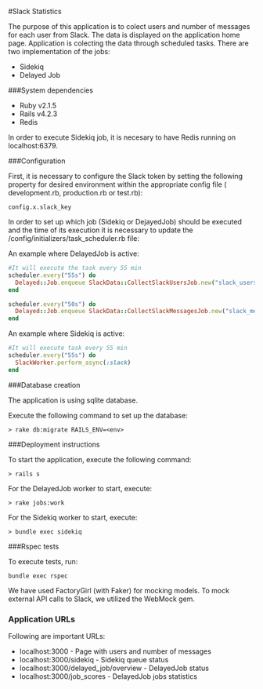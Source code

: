 #Slack Statistics

The purpose of this application is to colect users and number of messages for each user from Slack. The data is displayed on the application home page. 
Application is colecting the data through scheduled tasks. There are two implementation of the jobs:
 - Sidekiq
 - Delayed Job


###System dependencies

* Ruby v2.1.5
* Rails v4.2.3
* Redis

In order to execute Sidekiq job, it is necesary to have Redis running on localhost:6379.

###Configuration

First, it is necessary to configure the Slack token by setting the following property for desired environment within the appropriate config file ( development.rb, production.rb or test.rb): 
```
config.x.slack_key
```

In order to set up which job (Sidekiq or DejayedJob) should be executed and the time of its execution it is necessary to update the /config/initializers/task_scheduler.rb file:

An example where DelayedJob is active:

```ruby
#It will execute the task every 55 min
scheduler.every("55s") do
  Delayed::Job.enqueue SlackData::CollectSlackUsersJob.new("slack_users")
end

scheduler.every("50s") do
  Delayed::Job.enqueue SlackData::CollectSlackMessagesJob.new("slack_messages")
end
```

An example where Sidekiq is active:

```ruby
#It will execute task every 55 min
scheduler.every("55s") do
  SlackWorker.perform_async(:slack)
end
```






###Database creation
	
The application is using sqlite database.

Execute the following command to set up the database:

```
> rake db:migrate RAILS_ENV=<env>
```

###Deployment instructions

To start the application, execute the following command:

```
> rails s
```

For the DelayedJob worker to start, execute: 

```
> rake jobs:work
```

For the Sidekiq worker to start, execute: 

```
> bundle exec sidekiq
```

###Rspec tests

To execute tests, run:

```
bundle exec rspec
```

We have used FactoryGirl (with Faker) for mocking models. To mock external API calls to Slack, we utilized the WebMock gem.


### Application URLs

Following are important URLs:


 - localhost:3000 - Page with users and number of messages
 - localhost:3000/sidekiq - Sidekiq queue status
 - localhost:3000/delayed_job/overview - DelayedJob status
 - localhost:3000/job_scores - DelayedJob jobs statistics
